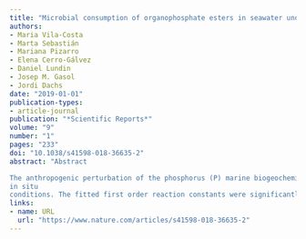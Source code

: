 ```yaml
---
title: "Microbial consumption of organophosphate esters in seawater under phosphorus limited conditions"
authors:
- Maria Vila-Costa
- Marta Sebastián
- Mariana Pizarro
- Elena Cerro-Gálvez
- Daniel Lundin
- Josep M. Gasol
- Jordi Dachs
date: "2019-01-01"
publication-types:
- article-journal
publication: "*Scientific Reports*"
volume: "9"
number: "1"
pages: "233"
doi: "10.1038/s41598-018-36635-2"
abstract: "Abstract

The anthropogenic perturbation of the phosphorus (P) marine biogeochemical cycle due to synthetic organophosphorus compounds remains unexplored. The objective of this work was to investigate the microbial degradation of organophosphate triesters (OPEs), widely used as plasticizers and flame retardants, in seawater and their effects on the physiology and composition of microbial communities. Experiments were performed in July 2014 using surface seawater from the Blanes Bay Microbial Observatory (NW Mediterranean) to which OPEs were added at environmentally relevant concentrations. The concentrations of OPEs in the dissolved-phase generally decreased after 24 hours of incubation at
in situ
conditions. The fitted first order reaction constants were significantly different than zero for the trihaloalkyl phosphate, tris(2-chloroethyl) phosphate and trialyl phosphate tricresyl phosphate. In general, OPEs triggered an increase of the percentage of actively respiring bacteria, total bacterial activity, and the number of low-nucleic acid bacteria, and a decrease in the percentage of membrane-compromised bacteria. Members of some bacterial groups, in particular Flavobacteria, increased their specific activity, indicating that seawater contains bacteria with the potential to degrade OPEs. In aged seawater that was presumably depleted of labile dissolved organic carbon and inorganic P, alkaline phosphatase activities significantly decreased when OPEs were added, indicating a relief on P stress, consistent with the role of OPEs as potential P sources."
links:
- name: URL
  url: "https://www.nature.com/articles/s41598-018-36635-2"
---
```

